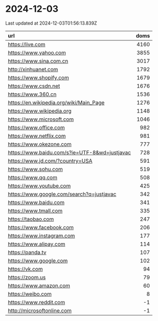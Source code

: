 # 2024-12-03

<!-- BEGIN -->
Last updated at 2024-12-03T01:56:13.839Z

url | doms
:- | -:
https://live.com | 4160
https://www.yahoo.com | 3855
https://www.sina.com.cn | 3017
http://xinhuanet.com | 1792
https://www.shopify.com | 1679
https://www.csdn.net | 1676
https://www.360.cn | 1536
https://en.wikipedia.org/wiki/Main_Page | 1276
https://www.wikipedia.org | 1148
https://www.microsoft.com | 1046
https://www.office.com | 982
https://www.netflix.com | 981
https://www.okezone.com | 777
https://www.baidu.com/s?ie=UTF-8&wd=justjavac | 728
https://www.jd.com/?country=USA | 591
https://www.sohu.com | 519
https://www.qq.com | 508
https://www.youtube.com | 425
https://www.google.com/search?q=justjavac | 342
https://www.baidu.com | 341
https://www.tmall.com | 335
https://taobao.com | 247
https://www.facebook.com | 206
https://www.instagram.com | 177
https://www.alipay.com | 114
https://panda.tv | 107
https://www.google.com | 102
https://vk.com | 94
https://zoom.us | 79
https://www.amazon.com | 60
https://weibo.com | 8
https://www.reddit.com | -1
http://microsoftonline.com | -1
<!-- END -->
